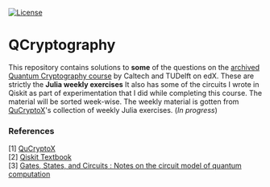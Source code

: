 [![License](https://img.shields.io/badge/License-Apache%202.0-blue.svg)](https://raw.githubusercontent.com/kj3moraes/QCryptography/main/LICENSE)  
# QCryptography
This repository contains solutions to **some** of the questions on the [archived Quantum Cryptography course](https://www.edx.org/course/quantum-cryptography) by Caltech and TUDelft on edX. These are strictly the **Julia weekly exercises** It also has some of the circuits I wrote in Qiskit as part of experimentation that I did while completing this course. The material will be sorted week-wise. The weekly material is gotten from [QuCryptoX](https://github.com/QuCryptoX)'s collection of weekly Julia exercises.  (_In progress_)

### References 
[1] [QuCryptoX](https://github.com/QuCryptoX)  
[2] [Qiskit Textbook](https://qiskit.org/textbook/ch-states/introduction.html)    
[3] [Gates, States, and Circuits : Notes on the circuit model of quantum computation](http://threeplusone.com/gates)    
